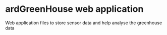 # ardGreenHouse web application
Web application files to store sensor data and help analyse the greenhouse data
